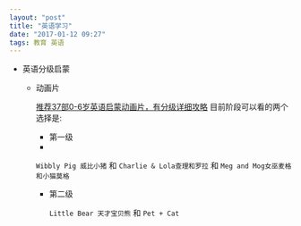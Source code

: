 ```yaml
---
layout: "post"
title: "英语学习"
date: "2017-01-12 09:27"
tags: 教育 英语
---
```


- 英语分级启蒙
  - 动画片

    [推荐37部0-6岁英语启蒙动画片，有分级详细攻略](https://www.xiaohuasheng.cn/blog/36855353d47e06c9)
    目前阶段可以看的两个选择是:

    - 第一级
    -
     `Wibbly Pig 威比小猪` 和 `Charlie & Lola查理和罗拉` 和 `Meg and Mog女巫麦格和小猫莫格`

    - 第二级

      `Little Bear 天才宝贝熊` 和 `Pet + Cat`
